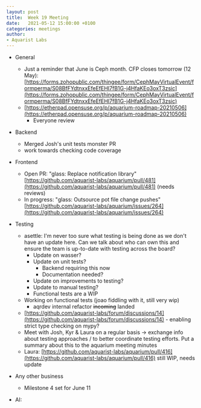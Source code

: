 ```yaml
---
layout: post
title:  Week 19 Meeting
date:   2021-05-12 15:00:00 +0100
categories: meetings
author:
- Aquarist Labs
---
```


* General
   * Just a reminder that June is Ceph month. CFP closes tomorrow (12 May): [https://forms.zohopublic.com/thingee/form/CephMayVirtualEvent/formperma/S08BfFYdtnxxEfeEfEHI7fB1G-j4HfaKEo3oxT3zsic](https://forms.zohopublic.com/thingee/form/CephMayVirtualEvent/formperma/S08BfFYdtnxxEfeEfEHI7fB1G-j4HfaKEo3oxT3zsic) 
   * [https://etherpad.opensuse.org/p/aquarium-roadmap-20210506](https://etherpad.opensuse.org/p/aquarium-roadmap-20210506)
       * Everyone review

* Backend
   * Merged Josh's unit tests monster PR
   * work towards checking code coverage

* Frontend
   * Open PR: "glass: Replace notification library" [https://github.com/aquarist-labs/aquarium/pull/481](https://github.com/aquarist-labs/aquarium/pull/481) (needs reviews)
   * In progress: "glass: Outsource pot file change pushes" [https://github.com/aquarist-labs/aquarium/issues/264](https://github.com/aquarist-labs/aquarium/issues/264)

* Testing
   * asettle: I'm never too sure what testing is being done as we don't have an update here. Can we talk about who can own this and ensure the team is up-to-date with testing across the board?
       * Update on wasser?
       * Update on unit tests?
           * Backend requiring this now
           * Documentation needed?
       * Update on improvements to testing?
       * Update to manual testing?
       * Functional tests are a WIP
   * Working on functional tests (joao fiddling with it, still very wip)
       * aqrdev internal refactor ~~incoming~~ landed
   * [https://github.com/aquarist-labs/forum/discussions/14](https://github.com/aquarist-labs/forum/discussions/14) - enabling strict type checking on mypy?
   * Meet with Josh, Kyr \& Laura on a regular basis -> exchange info about testing approaches / to better coordinate testing efforts. Put a summary about this to the aquarium meeting minutes
   * Laura: [https://github.com/aquarist-labs/aquarium/pull/416](https://github.com/aquarist-labs/aquarium/pull/416) still WIP, needs update

* Any other business
   * Milestone 4 set for June 11

* AI:
